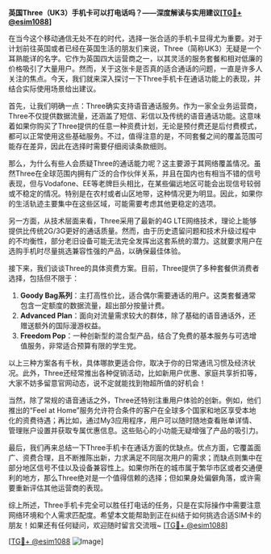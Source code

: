 **英国Three（UK3）手机卡可以打电话吗？——深度解读与实用建议[[TG💪+ @esim1088](https://t.me/s/esim1088)]**

在当今这个移动通信无处不在的时代，选择一张合适的手机卡显得尤为重要。对于计划前往英国或者已经在英国生活的朋友们来说，Three（简称UK3）无疑是一个耳熟能详的名字。它作为英国四大运营商之一，以其灵活的服务套餐和相对低廉的价格吸引了大量用户。然而，关于这张卡是否真的适合通话的问题，一直是许多人关注的焦点。今天，我们就来深入探讨一下Three手机卡在通话功能上的表现，并结合实际使用场景给出建议。

首先，让我们明确一点：Three确实支持语音通话服务。作为一家全业务运营商，Three不仅提供数据流量，还涵盖了短信、彩信以及传统的语音通话功能。这意味着如果你购买了Three提供的任意一种资费计划，无论是预付费还是后付费模式，都可以正常使用这些基础服务。不过，值得注意的是，不同套餐之间的覆盖范围可能存在差异，因此在选择时需要仔细阅读条款细则。

那么，为什么有些人会质疑Three的通话能力呢？这主要源于其网络覆盖情况。虽然Three在全球范围内拥有广泛的合作伙伴关系，并且在国内也有相当不错的信号表现，但与Vodafone、EE等老牌巨头相比，在某些偏远地区可能会出现信号较弱或不稳定的情况。特别是在农村或者山区地带，这种情况更为明显。因此，如果你的生活轨迹主要集中在这些区域，可能需要考虑其他更稳定的选项。

另一方面，从技术层面来看，Three采用了最新的4G LTE网络技术，理论上能够提供比传统2G/3G更好的通话质量。然而，由于历史遗留问题和技术升级过程中的不均衡性，部分老旧设备可能无法完全发挥出这套系统的潜力。这就要求用户在选购手机时尽量挑选兼容性强的产品，以确保最佳体验。

接下来，我们谈谈Three的具体资费方案。目前，Three提供了多种套餐供消费者选择，包括但不限于：

1. **Goody Bag系列**：主打高性价比，适合偶尔需要通话的用户。这类套餐通常包含一定额度的数据流量，超出部分按量计费。
2. **Advanced Plan**：面向对流量需求较大的群体，除了基础的语音通话外，还赠送额外的国际漫游权益。
3. **Freedom Pop**：一种创新型的混合型产品，结合了免费的基本服务与可选增值服务，非常适合预算有限的学生党。

以上三种方案各有千秋，具体哪款更适合你，取决于你的日常通讯习惯及经济状况。此外，Three还经常推出各种促销活动，比如新用户优惠、家庭共享折扣等，大家不妨多留意官网动态，说不定就能找到物超所值的好机会！

当然，除了常规的语音通话之外，Three还特别注重用户体验的创新。例如，他们推出的“Feel at Home”服务允许符合条件的客户在全球多个国家和地区享受本地化的资费待遇；再比如，通过My3应用程序，用户可以随时随地查看账单详情、管理账户设置并获取专属优惠信息。这些贴心的小功能无疑增强了产品的吸引力。

最后，我们再来总结一下Three手机卡在通话方面的优缺点。优点方面，它覆盖面广、资费合理，且不断推陈出新，力求满足不同层次用户的需求；而缺点则集中在部分地区信号不佳以及设备兼容性上。如果你所在的城市属于繁华市区或者交通便利的地方，那么Three绝对是一个值得信赖的选择；但如果身处偏僻角落，或许需要重新评估其他运营商的表现。

综上所述，Three手机卡完全可以胜任打电话的任务，只是在实际操作中需要注意网络环境和个人需求匹配度。希望本文能帮助到正在纠结于如何挑选合适SIM卡的朋友！如果还有任何疑问，欢迎随时留言交流哦~ [[TG💪+ @esim1088](https://t.me/s/esim1088)] 

[[TG💪+ @esim1088](https://t.me/s/esim1088) ![Image](https://i.postimg.cc/4NQfJmqS/Snipaste-2025-05-13-00-14-12.png)]